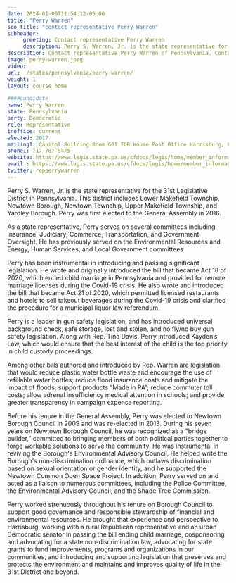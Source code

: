 ```yaml
---
date: 2024-01-08T11:54:12-05:00
title: "Perry Warren"
seo_title: "contact representative Perry Warren"
subheader:
     greeting: Contact representative Perry Warren
     description: Perry S. Warren, Jr. is the state representative for the 31st Legislative District in Pennsylvania. This district includes Lower Makefield Township, Newtown Borough, Newtown Township, Upper Makefield Township, and Yardley Borough. Perry was first elected to the General Assembly in 2016.
description: Contact representative Perry Warren of Pennsylvania. Contact information for Perry Warren includes email address, phone number, and mailing address.
image: perry-warren.jpeg
video:
url:  /states/pennsylvania/perry-warren/
weight: 1
layout: course_home

####candidate
name: Perry Warren
state: Pennsylvania
party: Democratic
role: Representative
inoffice: current
elected: 2017
mailing1: Capitol Building Room G01 IOB House Post Office Harrisburg, PA 17120
phone1: 717-787-5475
website: https://www.legis.state.pa.us/cfdocs/legis/home/member_information/House_bio.cfm?id=1743/
email : https://www.legis.state.pa.us/cfdocs/legis/home/member_information/House_bio.cfm?id=1743/
twitter: repperrywarren
---
```


Perry S. Warren, Jr. is the state representative for the 31st Legislative District in Pennsylvania. This district includes Lower Makefield Township, Newtown Borough, Newtown Township, Upper Makefield Township, and Yardley Borough. Perry was first elected to the General Assembly in 2016.

As a state representative, Perry serves on several committees including Insurance, Judiciary, Commerce, Transportation, and Government Oversight. He has previously served on the Environmental Resources and Energy, Human Services, and Local Government committees.

Perry has been instrumental in introducing and passing significant legislation. He wrote and originally introduced the bill that became Act 18 of 2020, which ended child marriage in Pennsylvania and provided for remote marriage licenses during the Covid-19 crisis. He also wrote and introduced the bill that became Act 21 of 2020, which permitted licensed restaurants and hotels to sell takeout beverages during the Covid-19 crisis and clarified the procedure for a municipal liquor law referendum.

Perry is a leader in gun safety legislation, and has introduced universal background check, safe storage, lost and stolen, and no fly/no buy gun safety legislation. Along with Rep. Tina Davis, Perry introduced Kayden’s Law, which would ensure that the best interest of the child is the top priority in child custody proceedings.

Among other bills authored and introduced by Rep. Warren are legislation that would reduce plastic water bottle waste and encourage the use of refillable water bottles; reduce flood insurance costs and mitigate the impact of floods; support products “Made in PA”; reduce commuter toll costs; allow adrenal insufficiency medical attention in schools; and provide greater transparency in campaign expense reporting.

Before his tenure in the General Assembly, Perry was elected to Newtown Borough Council in 2009 and was re-elected in 2013. During his seven years on Newtown Borough Council, he was recognized as a "bridge builder," committed to bringing members of both political parties together to forge workable solutions to serve the community. He was instrumental in reviving the Borough's Environmental Advisory Council. He helped write the Borough's non-discrimination ordinance, which outlaws discrimination based on sexual orientation or gender identity, and he supported the Newtown Common Open Space Project. In addition, Perry served on and acted as a liaison to numerous committees, including the Police Committee, the Environmental Advisory Council, and the Shade Tree Commission.

Perry worked strenuously throughout his tenure on Borough Council to support good governance and responsible stewardship of financial and environmental resources. He brought that experience and perspective to Harrisburg, working with a rural Republican representative and an urban Democratic senator in passing the bill ending child marriage, cosponsoring and advocating for a state non-discrimination law, advocating for state grants to fund improvements, programs and organizations in our communities, and introducing and supporting legislation that preserves and protects the environment and maintains and improves quality of life in the 31st District and beyond.
